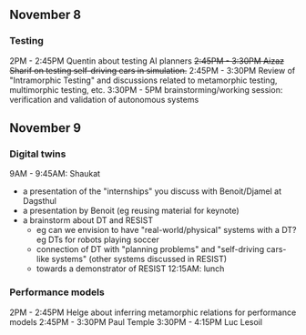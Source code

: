 ## November 8

### Testing 

2PM - 2:45PM Quentin about testing AI planners
~~2:45PM - 3:30PM Aizaz Sharif on testing self-driving cars in simulation.~~
2:45PM - 3:30PM Review of "Intramorphic Testing" and discussions related to metamorphic testing, multimorphic testing, etc. 
3:30PM - 5PM
brainstorming/working session: verification and validation of autonomous systems

## November 9

### Digital twins

9AM - 9:45AM: Shaukat 
* a presentation of the "internships" you discuss with Benoit/Djamel at Dagsthul 
* a presentation by Benoit (eg reusing material for keynote) 
* a brainstorm about DT and RESIST
  * eg can we envision to have "real-world/physical" systems with a DT? eg DTs for robots playing soccer 
  * connection of DT with "planning problems" and "self-driving cars-like systems" (other systems discussed in RESIST) 
  * towards a demonstrator of RESIST 
12:15AM: lunch

### Performance models 

2PM - 2:45PM Helge about inferring metamorphic relations for performance models 
2:45PM - 3:30PM Paul Temple
3:30PM - 4:15PM Luc Lesoil

